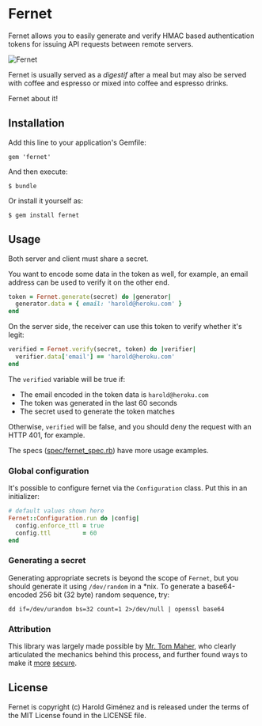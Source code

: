 # Fernet

Fernet allows you to easily generate and verify HMAC based authentication
tokens for issuing API requests between remote servers.

![Fernet](http://f.cl.ly/items/2d0P3d26271O3p2v253u/photo.JPG)

Fernet is usually served as a *digestif* after a meal but may also be served
with coffee and espresso or mixed into coffee and espresso drinks.

Fernet about it!

## Installation

Add this line to your application's Gemfile:

    gem 'fernet'

And then execute:

    $ bundle

Or install it yourself as:

    $ gem install fernet

## Usage

Both server and client must share a secret.

You want to encode some data in the token as well, for example, an email
address can be used to verify it on the other end.

```ruby
token = Fernet.generate(secret) do |generator|
  generator.data = { email: 'harold@heroku.com' }
end
```
On the server side, the receiver can use this token to verify whether it's
legit:

```ruby
verified = Fernet.verify(secret, token) do |verifier|
  verifier.data['email'] == 'harold@heroku.com'
end
```

The `verified` variable will be true if:

* The email encoded in the token data is `harold@heroku.com`
* The token was generated in the last 60 seconds
* The secret used to generate the token matches

Otherwise, `verified` will be false, and you should deny the request with an
HTTP 401, for example.

The specs
([spec/fernet_spec.rb](https://github.com/hgmnz/fernet/blob/master/spec/fernet_spec.rb))
have more usage examples.

### Global configuration

It's possible to configure fernet via the `Configuration` class. Put this in an initializer:

```ruby
# default values shown here
Fernet::Configuration.run do |config|
  config.enforce_ttl = true
  config.ttl         = 60
end
```

### Generating a secret

Generating appropriate secrets is beyond the scope of `Fernet`, but you should
generate it using `/dev/random` in a *nix. To generate a base64-encoded 256 bit
(32 byte) random sequence, try:

    dd if=/dev/urandom bs=32 count=1 2>/dev/null | openssl base64

### Attribution

This library was largely made possible by [Mr. Tom
Maher](http://twitter.com/#tmaher), who clearly articulated the mechanics
behind this process, and further found ways to make it
[more](https://github.com/hgmnz/fernet/commit/2bf0b4a66b49ef3fc92ef50708a2c8b401950fc2)
[secure](https://github.com/hgmnz/fernet/commit/051161d0afb0b41480734d84bc824bdbc7f9c563).

## License

Fernet is copyright (c) Harold Giménez and is released under the terms of the
MIT License found in the LICENSE file.
